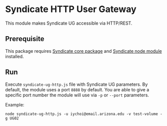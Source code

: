 # Syndicate HTTP User Gateway

This module makes Syndicate UG accessible via HTTP/REST.

Prerequisite
------------

This package requires [Syndicate core package](https://github.com/syndicate-storage/syndicate-core) and [Syndicate node module](https://github.com/syndicate-storage/syndicate-node) installed.

Run
---

Execute `syndicate-ug-http.js` file with Syndicate UG parameters. By default, the module uses a port `8888` by default. You are able to give a specific port number the module will use via `-p` or `--port` parameters.

Example:

```
node syndicate-ug-http.js -u iychoi@email.arizona.edu -v test-volume -g UG02
```
